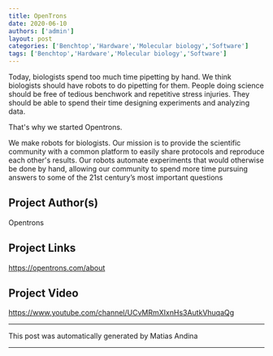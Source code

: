 ```yaml
---
title: OpenTrons
date: 2020-06-10
authors: ['admin']
layout: post
categories: ['Benchtop','Hardware','Molecular biology','Software']
tags: ['Benchtop','Hardware','Molecular biology','Software']
---
```

Today, biologists spend too much time pipetting by hand. We think biologists should have robots to do pipetting for them. People doing science should be free of tedious benchwork and repetitive stress injuries. They should be able to spend their time designing experiments and analyzing data.

That's why we started Opentrons.

We make robots for biologists. Our mission is to provide the scientific community with a common platform to easily share protocols and reproduce each other's results. Our robots automate experiments that would otherwise be done by hand, allowing our community to spend more time pursuing answers to some of the 21st century’s most important questions
## Project Author(s)
Opentrons
## Project Links
https://opentrons.com/about
## Project Video
https://www.youtube.com/channel/UCvMRmXIxnHs3AutkVhuqaQg
***
This post was automatically generated by
Matias Andina
***
